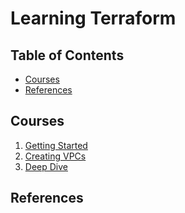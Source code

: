 # Learning Terraform

## Table of Contents

<!-- START doctoc generated TOC please keep comment here to allow auto update -->
<!-- DON'T EDIT THIS SECTION, INSTEAD RE-RUN doctoc TO UPDATE -->

- [Courses](#courses)
- [References](#references)

<!-- END doctoc generated TOC please keep comment here to allow auto update -->

## Courses

1. [Getting Started](getting-started/README.md)
1. [Creating VPCs](creating-vpcs/README.md)
1. [Deep Dive](deep-dive/README.md)

## References
